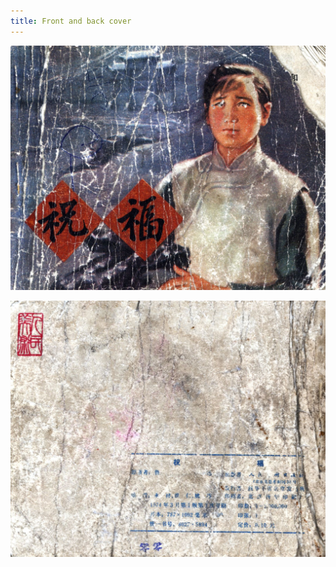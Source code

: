 ```yaml
---
title: Front and back cover
---
```


![zhufu cover](./../../images/zhufu/seifert0772_zf_0001_0.jpg)

![zhufu cover](./../../images/zhufu/seifert0772_zf_0064_0.jpg)
